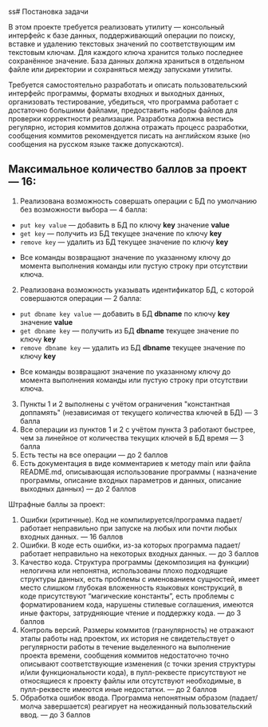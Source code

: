 ss# Постановка задачи

В этом проекте требуется реализовать утилиту — консольный интерфейс к базе данных,
поддерживающий операции по поиску, вставке и удалению текстовых значений по соответствующим им текстовым ключам. Для каждого ключа хранится только последнее сохранённое значение.
База данных должна храниться в отдельном файле или директории и сохраняться между запусками утилиты.

Требуется самостоятельно разработать и описать пользовательский
интерфейс программы, форматы входных и выходных данных, организовать тестирование, убедиться,
что программа работает с достаточно большими файлами, предоставить наборы файлов для проверки
корректности реализации. Разработка должна вестись регулярно, история коммитов должна отражать
процесс разработки, сообщения коммитов рекомендуется писать на английском языке
(но сообщения на русском языке также допускаются).



## Максимальное количество баллов за проект — 16:

1. Реализована возможность совершать операции с БД по умолчанию без возможности выбора — 4 балла:
* `put key value` — добавить в БД по ключу **key** значение **value**
* `get key` — получить из БД текущее значение по ключу **key**
* `remove key` — удалить из БД текущее значение по ключу **key**
- Все команды возвращают значение по указанному ключу до момента выполнения команды или пустую строку при отсутствии ключа.
2. Реализована возможность указывать идентификатор БД, с которой совершаются операции — 2 балла:
* `put dbname key value` — добавить в БД **dbname** по ключу **key** значение **value**
* `get dbname key` — получить из БД **dbname** текущее значение по ключу **key**
* `remove dbname key` — удалить из БД **dbname** текущее значение по ключу **key**
- Все команды возвращают значение по указанному ключу до момента выполнения команды или пустую строку при отсутствии ключа.
3. Пункты 1 и 2 выполнены с учётом ограничения "константная доппамять" (независимая от текущего количества ключей в БД) — 3 балла
4. Все операции из пунктов 1 и 2 с учётом пункта 3 работают быстрее, чем за линейное от количества текущих ключей в БД время — 3 балла
5. Есть тесты на все операции — до 2 баллов
6. Есть документация в виде комментариев к методу main или файла README.md, описывающая использование программы (
   назначение программы, описание входных параметров и данных, описание выходных данных) — до 2
   баллов

Штрафные баллы за проект:

1. Ошибки (критичные). Код не компилируется/программа падает/работает неправильно при запуске на любых или почти любых входных
   данных.
   — 16 баллов
2. Ошибки. В коде есть ошибки, из-за которых программа падает/работает неправильно на некоторых входных данных. — до 3
   баллов
3. Качество кода. Структура программы (декомпозиция на функции) нелогична или
   непонятна, использованы плохо подходящие структуры данных, есть проблемы с
   именованием сущностей, имеет место слишком глубокая вложенность языковых
   конструкций, в коде присутствуют “магические константы”, есть проблемы с
   форматированием кода, нарушены стилевые соглашения, имеются иные факторы,
   затрудняющие чтение и поддержку кода. — до 3 баллов
4. Контроль версий. Размеры коммитов (гранулярность) не отражают этапы работы над
   проектом, их история не свидетельствует о регулярности работы в течение выделенного на
   выполнение проекта времени, сообщения коммитов недостаточно точно описывают
   соответствующие изменения (с точки зрения структуры и/или функциональности кода), в
   пулл-реквесте присутствуют не относящиеся к проекту файлы или отсутствуют
   необходимые, в пулл-реквесте имеются иные недостатки. — до 2 баллов
5. Обработка ошибок ввода. Программа непонятным образом (падает/молча завершается) реагирует на неожиданный пользовательский ввод. — до 3 баллов
